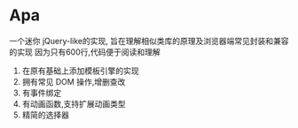 # Apa
一个迷你 jQuery-like的实现, 旨在理解相似类库的原理及浏览器端常见封装和兼容的实现
因为只有600行,代码便于阅读和理解
1. 在原有基础上添加模板引擎的实现
2. 拥有常见 DOM 操作,增删查改
3. 有事件绑定
4. 有动画函数,支持扩展动画类型
5. 精简的选择器
